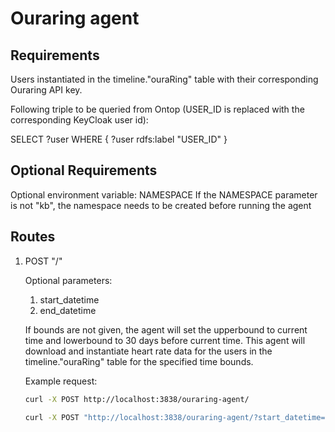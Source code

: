 # Ouraring agent

## Requirements

Users instantiated in the timeline."ouraRing" table with their corresponding Ouraring API key.

Following triple to be queried from Ontop (USER_ID is replaced with the corresponding KeyCloak user id):

SELECT ?user
WHERE {
?user rdfs:label "USER_ID"
}

## Optional Requirements

Optional environment variable: NAMESPACE
If the NAMESPACE parameter is not "kb", the namespace needs to be created before running the agent

## Routes

1) POST "/"

   Optional parameters:
   1) start_datetime
   2) end_datetime

   If bounds are not given, the agent will set the upperbound to current time and lowerbound to 30 days before current time. This agent will download and instantiate heart rate data for the users in the timeline."ouraRing" table for the specified time bounds.

   Example request:

   ```bash
   curl -X POST http://localhost:3838/ouraring-agent/
   ```

   ```bash
   curl -X POST "http://localhost:3838/ouraring-agent/?start_datetime=2024-11-20T00:00:00Z&end_datetime=2024-11-22T00:00:00Z"
   ```
